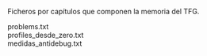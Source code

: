 Ficheros por capítulos que componen la memoria del TFG. 

problems.txt  
profiles_desde_zero.txt  
medidas_antidebug.txt  

